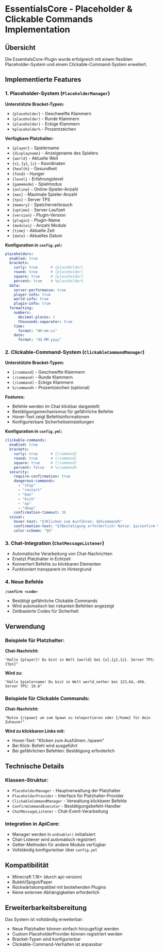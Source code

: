 # EssentialsCore - Placeholder & Clickable Commands Implementation

## Übersicht

Die EssentialsCore-Plugin wurde erfolgreich mit einem flexiblen Placeholder-System und einem Clickable-Command-System erweitert.

## Implementierte Features

### 1. Placeholder-System (`PlaceholderManager`)

**Unterstützte Bracket-Typen:**
- `{placeholder}` - Geschweifte Klammern
- `(placeholder)` - Runde Klammern  
- `[placeholder]` - Eckige Klammern
- `%placeholder%` - Prozentzeichen

**Verfügbare Platzhalter:**
- `{player}` - Spielername
- `{displayname}` - Anzeigename des Spielers
- `{world}` - Aktuelle Welt
- `{x}`, `{y}`, `{z}` - Koordinaten
- `{health}` - Gesundheit
- `{food}` - Hunger
- `{level}` - Erfahrungslevel
- `{gamemode}` - Spielmodus
- `{online}` - Online-Spieler-Anzahl
- `{max}` - Maximale Spieler-Anzahl
- `{tps}` - Server TPS
- `{memory}` - Speicherverbrauch
- `{uptime}` - Server-Laufzeit
- `{version}` - Plugin-Version
- `{plugin}` - Plugin-Name
- `{modules}` - Anzahl Module
- `{time}` - Aktuelle Zeit
- `{date}` - Aktuelles Datum

**Konfiguration in `config.yml`:**
```yaml
placeholders:
  enabled: true
  brackets:
    curly: true      # {placeholder}
    round: true      # (placeholder)
    square: true     # [placeholder]
    percent: true    # %placeholder%
  data:
    server-performance: true
    player-info: true
    world-info: true
    plugin-info: true
  formatting:
    numbers:
      decimal-places: 2
      thousands-separator: true
    time:
      format: "HH:mm:ss"
    date:
      format: "dd.MM.yyyy"
```

### 2. Clickable-Command-System (`ClickableCommandManager`)

**Unterstützte Bracket-Typen:**
- `{/command}` - Geschweifte Klammern
- `(/command)` - Runde Klammern
- `[/command]` - Eckige Klammern
- `%/command%` - Prozentzeichen (optional)

**Features:**
- Befehle werden im Chat klickbar dargestellt
- Bestätigungsmechanismus für gefährliche Befehle
- Hover-Text zeigt Befehlsinformationen
- Konfigurierbare Sicherheitseinstellungen

**Konfiguration in `config.yml`:**
```yaml
clickable-commands:
  enabled: true
  brackets:
    curly: true      # {/command}
    round: true      # (/command)
    square: true     # [/command]
    percent: false   # %/command%
  security:
    require-confirmation: true
    dangerous-commands:
      - "stop"
      - "restart"
      - "ban"
      - "kick"
      - "op"
      - "deop"
    confirmation-timeout: 30
  visual:
    hover-text: "§7Klicken zum Ausführen: §b%command%"
    confirmation-text: "§7Bestätigung erforderlich! Nutze: §a/confirm %code%"
    color-scheme: "§b"
```

### 3. Chat-Integration (`ChatMessageListener`)

- Automatische Verarbeitung von Chat-Nachrichten
- Ersetzt Platzhalter in Echtzeit
- Konvertiert Befehle zu klickbaren Elementen
- Funktioniert transparent im Hintergrund

### 4. Neue Befehle

**`/confirm <code>`**
- Bestätigt gefährliche Clickable Commands
- Wird automatisch bei riskanten Befehlen angezeigt
- Zeitbasierte Codes für Sicherheit

## Verwendung

### Beispiele für Platzhalter:

**Chat-Nachricht:**
```
"Hallo {player}! Du bist in Welt {world} bei {x},{y},{z}. Server TPS: {tps}"
```

**Wird zu:**
```
"Hallo Spielername! Du bist in Welt world_nether bei 123,64,-456. Server TPS: 19.8"
```

### Beispiele für Clickable Commands:

**Chat-Nachricht:**
```
"Nutze {/spawn} um zum Spawn zu teleportieren oder {/home} für dein Zuhause!"
```

**Wird zu klickbaren Links mit:**
- Hover-Text: "Klicken zum Ausführen: /spawn"
- Bei Klick: Befehl wird ausgeführt
- Bei gefährlichen Befehlen: Bestätigung erforderlich

## Technische Details

### Klassen-Struktur:
- `PlaceholderManager` - Hauptverwaltung der Platzhalter
- `PlaceholderProvider` - Interface für Platzhalter-Provider
- `ClickableCommandManager` - Verwaltung klickbarer Befehle
- `ConfirmCommandExecutor` - Bestätigungsbefehl-Handler
- `ChatMessageListener` - Chat-Event-Verarbeitung

### Integration in ApiCore:
- Manager werden in `onEnable()` initialisiert
- Chat-Listener wird automatisch registriert
- Getter-Methoden für andere Module verfügbar
- Vollständig konfigurierbar über `config.yml`

## Kompatibilität

- Minecraft 1.16+ (durch api-version)
- Bukkit/Spigot/Paper
- Rückwärtskompatibel mit bestehenden Plugins
- Keine externen Abhängigkeiten erforderlich

## Erweiterbarkeitsbereitung

Das System ist vollständig erweiterbar:
- Neue Platzhalter können einfach hinzugefügt werden
- Custom PlaceholderProvider können registriert werden
- Bracket-Typen sind konfigurierbar
- Clickable-Command-Verhalten ist anpassbar
